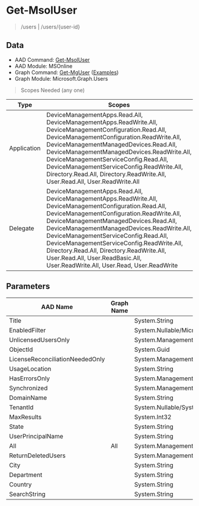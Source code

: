 # Get-MsolUser

> /users | /users/{user-id}

## Data

+ AAD Command: [Get-MsolUser](https://docs.microsoft.com/en-us/powershell/module/MSOnline/Get-MsolUser)
+ AAD Module: MSOnline
+ Graph Command: [Get-MgUser](https://docs.microsoft.com/en-us/powershell/module/Microsoft.Graph.Users/Get-MgUser) ([Examples](https://github.com/orgs/msgraph/discussions?discussions_q=Get-MgUser))
+ Graph Module: Microsoft.Graph.Users

> Scopes Needed (any one)

|Type|Scopes|
|---|---|
|Application|DeviceManagementApps.Read.All, DeviceManagementApps.ReadWrite.All, DeviceManagementConfiguration.Read.All, DeviceManagementConfiguration.ReadWrite.All, DeviceManagementManagedDevices.Read.All, DeviceManagementManagedDevices.ReadWrite.All, DeviceManagementServiceConfig.Read.All, DeviceManagementServiceConfig.ReadWrite.All, Directory.Read.All, Directory.ReadWrite.All, User.Read.All, User.ReadWrite.All|
|Delegate|DeviceManagementApps.Read.All, DeviceManagementApps.ReadWrite.All, DeviceManagementConfiguration.Read.All, DeviceManagementConfiguration.ReadWrite.All, DeviceManagementManagedDevices.Read.All, DeviceManagementManagedDevices.ReadWrite.All, DeviceManagementServiceConfig.Read.All, DeviceManagementServiceConfig.ReadWrite.All, Directory.Read.All, Directory.ReadWrite.All, User.Read.All, User.ReadBasic.All, User.ReadWrite.All, User.Read, User.ReadWrite|

## Parameters

|AAD Name|Graph Name|AAD Type|Graph Type|Infos|
|---|---|---|---|---|
|Title||System.String|||
|EnabledFilter||System.Nullable/Microsoft.Online.Administration.UserEnabledFilter|||
|UnlicensedUsersOnly||System.Management.Automation.SwitchParameter|||
|ObjectId||System.Guid|||
|LicenseReconciliationNeededOnly||System.Management.Automation.SwitchParameter|||
|UsageLocation||System.String|||
|HasErrorsOnly||System.Management.Automation.SwitchParameter|||
|Synchronized||System.Management.Automation.SwitchParameter|||
|DomainName||System.String|||
|TenantId||System.Nullable/System.Guid|||
|MaxResults||System.Int32|||
|State||System.String|||
|UserPrincipalName||System.String|||
|All|All|System.Management.Automation.SwitchParameter|System.Management.Automation.SwitchParameter||
|ReturnDeletedUsers||System.Management.Automation.SwitchParameter|||
|City||System.String|||
|Department||System.String|||
|Country||System.String|||
|SearchString||System.String|||

